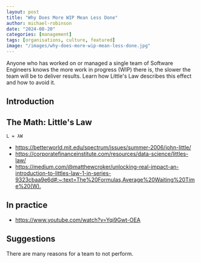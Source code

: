 ```yaml
---
layout: post
title: "Why Does More WIP Mean Less Done"
author: michael-robinson
date: "2024-08-20"
categories: [management]
tags: [organisations, culture, featured]
image: "/images/why-does-more-wip-mean-less-done.jpg"
---
```


Anyone who has worked on or managed a single team of Software Engineers knows the more work in progress (WIP) there is, the slower the team will be to deliver results. Learn how Little's Law describes this effect and how to avoid it.

## Introduction

## The Math: Little's Law

```L = λW```

- <https://betterworld.mit.edu/spectrum/issues/summer-2006/john-little/>
- <https://corporatefinanceinstitute.com/resources/data-science/littles-law/>
- <https://medium.com/@matthewcroker/unlocking-real-impact-an-introduction-to-littles-law-1-in-series-9323cbaa9e6d#:~:text=The%20Formulas,Average%20Waiting%20Time%20(W).>

## In practice

- <https://www.youtube.com/watch?v=Yqi9Gwt-OEA>

## Suggestions

There are many reasons for a team to not perform.
